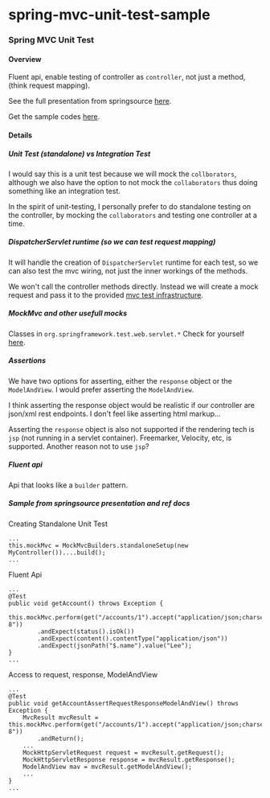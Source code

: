 spring-mvc-unit-test-sample
===========================

### Spring MVC Unit Test

#### Overview
Fluent api, enable testing of controller as `controller`, not just a method, (think request mapping).

See the full presentation from springsource [here](https://www.youtube.com/watch?v=K6x8LE7Qd1Q "Webinar: Testing Web Applications with Spring 3.2").

Get the sample codes [here](git://github.com/andirdju/spring-mvc-unit-test-sample.git "Sample code on GitHub").

#### Details
##### Unit Test (standalone) vs Integration Test
I would say this is a unit test because we will mock the `collborators`, although we also have the option to not mock the `collaborators` thus doing something like an integration test.

In the spirit of unit-testing, I personally prefer to do standalone testing on the controller, by mocking the `collaborators` and testing one controller at a time.

##### DispatcherServlet runtime (so we can test request mapping)
It will handle the creation of `DispatcherServlet` runtime for each test, so we can also test the mvc wiring, not just the inner workings of the methods.

We won't call the controller methods directly. Instead we will create a mock request and pass it to the provided [mvc test infrastructure](http://static.springsource.org/spring/docs/3.2.x/javadoc-api/org/springframework/test/web/servlet/MockMvc.html "MockMvc"). 

##### MockMvc and other usefull mocks
Classes in `org.springframework.test.web.servlet.*`
Check for yourself [here](http://static.springsource.org/spring/docs/3.2.x/javadoc-api/org/springframework/test/web/servlet/package-summary.html "Contains server-side support for testing Spring MVC applications").


##### Assertions
We have two options for asserting, either the `response` object or the `ModelAndView`. I would prefer asserting the `ModelAndView`.

I think asserting the response object would be realistic if our controller are json/xml rest endpoints. I don't feel like asserting html markup...

Asserting the `response` object is also not supported if the rendering tech is `jsp` (not running in a servlet container). Freemarker, Velocity, etc, is supported. Another reason not to use `jsp`?

##### Fluent api
Api that looks like a `builder` pattern.

##### Sample from springsource presentation and ref docs
Creating Standalone Unit Test

    ...
    this.mockMvc = MockMvcBuilders.standaloneSetup(new MyController())....build();
    ...

Fluent Api

    ...
    @Test
    public void getAccount() throws Exception {
        this.mockMvc.perform(get("/accounts/1").accept("application/json;charset=UTF-8"))
            .andExpect(status().isOk())
            .andExpect(content().contentType("application/json"))
            .andExpect(jsonPath("$.name").value("Lee");
    }
    ...

Access to request, response, ModelAndView

    ...
    @Test
    public void getAccountAssertRequestResponseModelAndView() throws Exception {
        MvcResult mvcResult = this.mockMvc.perform(get("/accounts/1").accept("application/json;charset=UTF-8"))
            .andReturn();
        ...
        MockHttpServletRequest request = mvcResult.getRequest();
        MockHttpServletResponse response = mvcResult.getResponse();
        ModelAndView mav = mvcResult.getModelAndView();
        ...
    }
    ...
